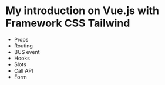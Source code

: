 # My introduction on Vue.js with Framework CSS Tailwind

-   Props
-   Routing
-   BUS event
-   Hooks
-   Slots
-   Call API
-   Form
